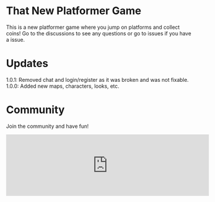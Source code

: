 # That New Platformer Game
This is a new platformer game where you jump on platforms and collect coins!
Go to the discussions to see any questions or go to issues if you have a issue.

# Updates
1.0.1: Removed chat and login/register as it was broken and was not fixable.
1.0.0: Added new maps, characters, looks, etc.

# Community
Join the community and have fun!
<html><iframe frameborder="0" src="https://itch.io/embed/1233882" width="552" height="167"><a href="https://grantrocks.itch.io/that-new-platformer-game">That New Platformer Game by Grantrocks</a></iframe></html>
